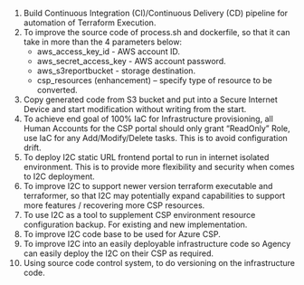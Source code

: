 1. Build Continuous Integration (CI)/Continuous Delivery (CD) pipeline for automation of Terraform Execution.
2. To improve the source code of process.sh and dockerfile, so that it can take in more than the 4 parameters below:
     - aws_access_key_id - AWS account ID.
	 - aws_secret_access_key - AWS account password.
	 - aws_s3reportbucket - storage destination.
	 - csp_resources (enhancement) – specify type of resource to be converted.
3. Copy generated code from S3 bucket and put into a Secure Internet Device and start modification without writing from the start.
4. To achieve end goal of 100% IaC for Infrastructure provisioning, all Human Accounts for the CSP portal should only grant “ReadOnly” Role, use IaC for any Add/Modify/Delete tasks. This is to avoid configuration drift.
5. To deploy I2C static URL frontend portal to run in internet isolated environment. This is to provide more flexibility and security when comes to I2C deployment.
6. To improve I2C to support newer version terraform executable and terraformer, so that I2C may potentially expand capabilities to support more features / recovering more CSP resources.
7. To use I2C as a tool to supplement CSP environment resource configuration backup. For existing and new implementation.
8. To improve I2C code base to be used for Azure CSP.
9. To improve I2C into an easily deployable infrastructure code so Agency can easily deploy the I2C on their CSP as required.
10. Using source code control system, to do versioning on the infrastructure code.
